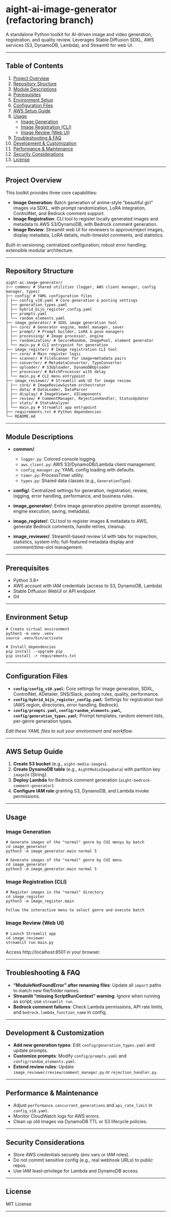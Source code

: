 # aight-ai-image-generator (refactoring branch)

A standalone Python toolkit for AI-driven image and video generation, registration, and quality review. Leverages Stable Diffusion SDXL, AWS services (S3, DynamoDB, Lambda), and Streamlit for web UI.

---

## Table of Contents

1. [Project Overview](#project-overview)
2. [Repository Structure](#repository-structure)
3. [Module Descriptions](#module-descriptions)
4. [Prerequisites](#prerequisites)
5. [Environment Setup](#environment-setup)
6. [Configuration Files](#configuration-files)
7. [AWS Setup Guide](#aws-setup-guide)
8. [Usage](#usage)
   - [Image Generation](#image-generation)
   - [Image Registration (CLI)](#image-registration-cli)
   - [Image Review (Web UI)](#image-review-web-ui)
9. [Troubleshooting & FAQ](#troubleshooting--faq)
10. [Development & Customization](#development--customization)
11. [Performance & Maintenance](#performance--maintenance)
12. [Security Considerations](#security-considerations)
13. [License](#license)

---

## Project Overview

This toolkit provides three core capabilities:

- **Image Generation**: Batch generation of anime-style “beautiful girl” images via SDXL, with prompt randomization, LoRA integration, ControlNet, and Bedrock comment support.
- **Image Registration**: CLI tool to register locally generated images and metadata to AWS S3/DynamoDB, with Bedrock comment generation.
- **Image Review**: Streamlit web UI for reviewers to approve/reject images, display metadata, LoRA details, multi-timeslot comments, and statistics.

Built-in versioning; centralized configuration; robust error handling; extensible modular architecture.

---

## Repository Structure

```text
aight-ai-image-generator/
├── common/ # Shared utilities (logger, AWS client manager, config manager, types)
├── config/ # YAML configuration files
│ ├── config_v10.yaml # Core generation & posting settings
│ ├── generation_types.yaml
│ ├── hybrid_bijo_register_config.yaml
│ ├── prompts.yaml
│ └── random_elements.yaml
├── image_generator/ # SDXL image generation tool
│ ├── core/ # Generator engine, model manager, saver
│ ├── prompt/ # Prompt builder, LoRA & pose managers
│ ├── processing/ # Image processor, engine
│ ├── randomization/ # SecureRandom, ImagePool, element generator
│ └── main.py # CLI entrypoint for generation
├── image_register/ # Image registration CLI tool
│ ├── core/ # Main register logic
│ ├── scanner/ # FileScanner for image+metadata pairs
│ ├── converter/ # MetadataConverter, TypeConverter
│ ├── uploader/ # S3Uploader, DynamoDBUploader
│ ├── processor/ # BatchProcessor with delay
│ └── main.py # CLI menu entrypoint
├── image_reviewer/ # Streamlit web UI for image review
│ ├── core/ # ImageReviewSystem orchestrator
│ ├── data/ # DataLoader, DataParser
│ ├── display/ # ImageViewer, UIComponents
│ ├── review/ # CommentManager, RejectionHandler, StatusUpdater
│ ├── stats/ # StatsAnalyzer
│ └── main.py # Streamlit app entrypoint
├── requirements.txt # Python dependencies
└── README.md
```

---

## Module Descriptions

- **common/**:

  - `logger.py`: Colored console logging.
  - `aws_client.py`: AWS S3/DynamoDB/Lambda client management.
  - `config_manager.py`: YAML config loading with defaults.
  - `timer.py`: ProcessTimer utility.
  - `types.py`: Shared data classes (e.g., `GenerationType`).

- **config/**: Centralized settings for generation, registration, review, logging, error handling, performance, and business rules.

- **image_generator/**: Entire image generation pipeline (prompt assembly, engine execution, saving, metadata).

- **image_register/**: CLI tool to register images & metadata to AWS, generate Bedrock comments, handle retries, cleanup.

- **image_reviewer/**: Streamlit-based review UI with tabs for inspection, statistics, system info; full-featured metadata display and comment/time-slot management.

---

## Prerequisites

- Python 3.8+
- AWS account with IAM credentials (access to S3, DynamoDB, Lambda)
- Stable Diffusion WebUI or API endpoint
- Git

---

## Environment Setup

```text
# Create virtual environment
python3 -m venv .venv
source .venv/bin/activate

# Install dependencies
pip install --upgrade pip
pip install -r requirements.txt
```

---

## Configuration Files

- **`config/config_v10.yaml`**: Core settings for image generation, SDXL, ControlNet, ADetailer, SNS/Slack, posting rules, quality, performance.
- **`config/hybrid_bijo_register_config.yaml`**: Settings for registration tool (AWS region, directories, error handling, Bedrock).
- **`config/prompts.yaml`, `config/random_elements.yaml`, `config/generation_types.yaml`**: Prompt templates, random element lists, per-genre generation types.

_Edit these YAML files to suit your environment and workflow._

---

## AWS Setup Guide

1. **Create S3 bucket** (e.g., `aight-media-images`).
2. **Create DynamoDB table** (e.g., `AightMediaImageData`) with partition key `imageId` (String).
3. **Deploy Lambda** for Bedrock comment generation (`aight-bedrock-comment-generator`).
4. **Configure IAM role** granting S3, DynamoDB, and Lambda invoke permissions.

---

## Usage

### Image Generation

```text
# Generate images of the "normal" genre by CUI menyu by batch
cd image_generator
python3 -m image_generator.main normal 5
```

```text
# Generate images of the "normal" genre by CUI menu
cd image_generator
python3 -m image_generator.main normal 5
```

### Image Registration (CLI)

```text
# Register images in the "normal" directory
cd image_register
python3 -m image_register.main

Follow the interactive menu to select genre and execute batch
```

### Image Review (Web UI)

```text
# Launch Streamlit app
cd image_reviewer
streamlit run main.py
```

Access http://localhost:8501 in your browser.

---

## Troubleshooting & FAQ

- **“ModuleNotFoundError” after renaming files**: Update all `import` paths to match new file/folder names.
- **Streamlit “missing ScriptRunContext” warning**: Ignore when running as script; use `streamlit run`.
- **Bedrock comment failures**: Check Lambda permissions, API rate limits, and `bedrock.lambda_function_name` in config.

---

## Development & Customization

- **Add new generation types**: Edit `config/generation_types.yaml` and update prompts.
- **Customize prompts**: Modify `config/prompts.yaml` and `config/random_elements.yaml`.
- **Extend review rules**: Update `image_reviewer/review/comment_manager.py` or `rejection_handler.py`.

---

## Performance & Maintenance

- Adjust `performance.concurrent_generations` and `api_rate_limit` in `config_v10.yaml`.
- Monitor CloudWatch logs for AWS errors.
- Clean up old images via DynamoDB TTL or S3 lifecycle policies.

---

## Security Considerations

- Store AWS credentials securely (env vars or IAM roles).
- Do not commit sensitive config (e.g., real webhook URLs) to public repos.
- Use IAM least-privilege for Lambda and DynamoDB access.

---

## License

MIT License

---
